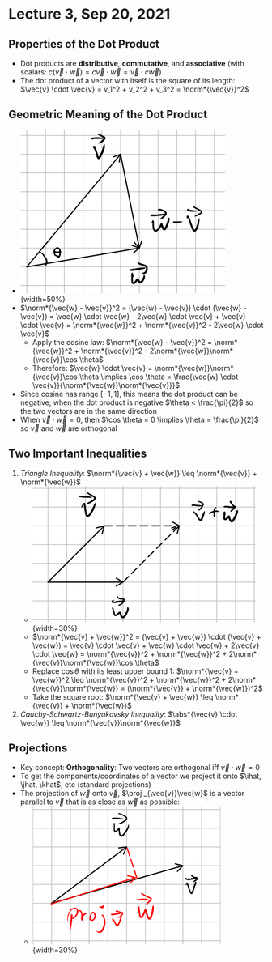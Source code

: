 # Lecture 3, Sep 20, 2021

## Properties of the Dot Product

* Dot products are **distributive**, **commutative**, and **associative** (with scalars: $c(\vec{v} \cdot \vec{w}) = c\vec{v} \cdot \vec{w} = \vec{v} \cdot c\vec{w}$)
* The dot product of a vector with itself is the square of its length: $\vec{v} \cdot \vec{v} = v_1^2 + v_2^2 + v_3^2 = \norm*{\vec{v}}^2$

## Geometric Meaning of the Dot Product

* ![img](imgs/dot_product_cos.png){width=50%}
* $\norm*{\vec{w} - \vec{v}}^2 = (\vec{w} - \vec{v}) \cdot (\vec{w} - \vec{v}) = \vec{w} \cdot \vec{w} - 2\vec{w} \cdot \vec{v} + \vec{v} \cdot \vec{v} = \norm*{\vec{w}}^2 + \norm*{\vec{v}}^2 - 2\vec{w} \cdot \vec{v}$
	* Apply the cosine law: $\norm*{\vec{w} - \vec{v}}^2 = \norm*{\vec{w}}^2 + \norm*{\vec{v}}^2 - 2\norm*{\vec{w}}\norm*{\vec{v}}\cos \theta$
	* Therefore: $\vec{w} \cdot \vec{v} = \norm*{\vec{w}}\norm*{\vec{v}}\cos \theta \implies \cos \theta = \frac{\vec{w} \cdot \vec{v}}{\norm*{\vec{w}}\norm*{\vec{v}}}$
* Since cosine has range $[-1, 1]$, this means the dot product can be negative; when the dot product is negative $\theta < \frac{\pi}{2}$ so the two vectors are in the same direction
* When $\vec{v} \cdot \vec{w} = 0$, then $\cos \theta = 0 \implies \theta = \frac{\pi}{2}$ so $\vec{v}$ and $\vec{w}$ are orthogonal

## Two Important Inequalities

1. *Triangle Inequality*: $\norm*{\vec{v} + \vec{w}} \leq \norm*{\vec{v}} + \norm*{\vec{w}}$
	* ![img](imgs/triangle_ineq.png){width=30%}
	* $\norm*{\vec{v} + \vec{w}}^2 = (\vec{v} + \vec{w}) \cdot (\vec{v} + \vec{w}) = \vec{v} \cdot \vec{v} + \vec{w} \cdot \vec{w} + 2\vec{v} \cdot \vec{w} = \norm*{\vec{v}}^2 + \norm*{\vec{w}}^2 + 2\norm*{\vec{v}}\norm*{\vec{w}}\cos \theta$
	* Replace $\cos \theta$ with its least upper bound $1$: $\norm*{\vec{v} + \vec{w}}^2 \leq \norm*{\vec{v}}^2 + \norm*{\vec{w}}^2 + 2\norm*{\vec{v}}\norm*{\vec{w}} = (\norm*{\vec{v}} + \norm*{\vec{w}})^2$
	* Take the square root: $\norm*{\vec{v} + \vec{w}} \leq \norm*{\vec{v}} + \norm*{\vec{w}}$
2. *Cauchy-Schwartz-Bunyakovsky Inequality*: $\abs*{\vec{v} \cdot \vec{w}} \leq \norm*{\vec{v}}\norm*{\vec{w}}$

## Projections

* Key concept: **Orthogonality**: Two vectors are orthogonal iff $\vec{v} \cdot \vec{w} = 0$
* To get the components/coordinates of a vector we project it onto $\ihat, \jhat, \khat$, etc (standard projections)
* The projection of $\vec{w}$ onto $\vec{v}$, $\proj _{\vec{v}}\vec{w}$ is a vector parallel to $\vec{v}$ that is as close as $\vec{w}$ as possible:
	* ![projection](imgs/projection.png){width=30%}

